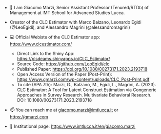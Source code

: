 - 👋 I am Giacomo Marzi, Senior Assistant Professor (Tenured/RTDb) of Management at IMT School for Advanced Studies Lucca. 

- Creator of the CLC Estimator with Marco Balzano, Leonardo Egidi (@LeoEgidi), and Alessandro Magrini (@alessandromagrini)
- :computer: Official Webiste of the CLC Estimator app: https://www.clcestimator.com/
  - Direct Link to the Shiny App: https://plsdeams.shinyapps.io/CLC_Estimator/
  - Source Code: https://github.com/LeoEgidi/clc
  - Published Paper: https://doi.org/10.1080/00273171.2023.2193718
  - Open Access Version of the Paper (Post-Print): https://www.gmarzi.com/wp-content/uploads/CLC_Post-Print.pdf
  - To cite (APA 7th): Marzi, G., Balzano, M., Egidi, L., Magrini, A. (2023). CLC Estimator: A Tool for Latent Construct Estimation via Congeneric Approaches in Survey Research. Multivariate Behavioral Research. DOI: 10.1080/00273171.2023.2193718
     

- 📫 You can reach me at giacomo.marzi@imtlucca.it or https://gmarzi.com

- :briefcase: Institutional page: https://www.imtlucca.it/en/giacomo.marzi

<!---
giacomomarzi/giacomomarzi is a ✨ special ✨ repository because its `README.md` (this file) appears on your GitHub profile.
You can click the Preview link to take a look at your changes.
--->
